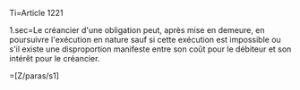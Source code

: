 Ti=Article 1221

1.sec=Le créancier d'une obligation peut, après mise en demeure, en poursuivre l'exécution en nature sauf si cette exécution est impossible ou s'il existe une disproportion manifeste entre son coût pour le débiteur et son intérêt pour le créancier.

=[Z/paras/s1]